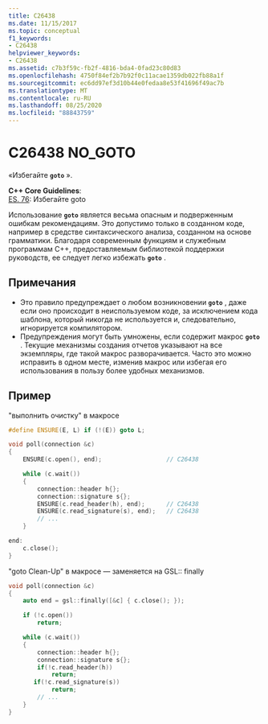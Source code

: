 ```yaml
---
title: C26438
ms.date: 11/15/2017
ms.topic: conceptual
f1_keywords:
- C26438
helpviewer_keywords:
- C26438
ms.assetid: c7b3f59c-fb2f-4816-bda4-0fad23c80d83
ms.openlocfilehash: 4750f84ef2b7b92f0c11acae1359db022fb88a1f
ms.sourcegitcommit: ec6dd97ef3d10b44e0fedaa8e53f41696f49ac7b
ms.translationtype: MT
ms.contentlocale: ru-RU
ms.lasthandoff: 08/25/2020
ms.locfileid: "88843759"
---
```

# <a name="c26438-no_goto"></a>C26438 NO_GOTO

«Избегайте **`goto`** ».

**C++ Core Guidelines**: \
[ES. 76](https://github.com/isocpp/CppCoreGuidelines/blob/master/CppCoreGuidelines.md#es76-avoid-goto): Избегайте goto

Использование **`goto`** является весьма опасным и подверженным ошибкам рекомендациям. Это допустимо только в созданном коде, например в средстве синтаксического анализа, созданном на основе грамматики. Благодаря современным функциям и служебным программам C++, предоставляемым библиотекой поддержки руководств, ее следует легко избежать **`goto`** .

## <a name="remarks"></a>Примечания

- Это правило предупреждает о любом возникновении **`goto`** , даже если оно происходит в неиспользуемом коде, за исключением кода шаблона, который никогда не используется и, следовательно, игнорируется компилятором.
- Предупреждения могут быть умножены, если содержит макрос **`goto`** . Текущие механизмы создания отчетов указывают на все экземпляры, где такой макрос разворачивается. Часто это можно исправить в одном месте, изменив макрос или избегая его использования в пользу более удобных механизмов.

## <a name="example"></a>Пример

"выполнить очистку" в макросе

```cpp
#define ENSURE(E, L) if (!(E)) goto L;

void poll(connection &c)
{
    ENSURE(c.open(), end);                  // C26438

    while (c.wait())
    {
        connection::header h{};
        connection::signature s{};
        ENSURE(c.read_header(h), end);      // C26438
        ENSURE(c.read_signature(s), end);   // C26438
        // ...
    }

end:
    c.close();
}
```

"goto Clean-Up" в макросе — заменяется на GSL:: finally

```cpp
void poll(connection &c)
{
    auto end = gsl::finally([&c] { c.close(); });

    if (!c.open())
        return;

    while (c.wait())
    {
        connection::header h{};
        connection::signature s{};
        if(!c.read_header(h))
            return;
       if(!c.read_signature(s))
            return;
        // ...
    }
}
```
